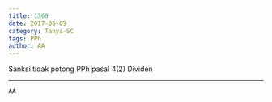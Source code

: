 ```yaml
---
title: 1369
date: 2017-06-09
category: Tanya-SC
tags: PPh
author: AA
---
```


Sanksi tidak potong PPh pasal 4(2) Dividen

---



`AA`
